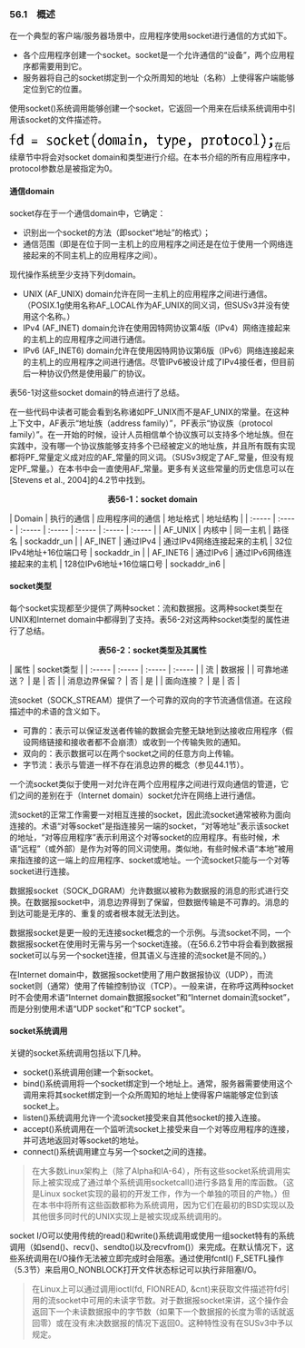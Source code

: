 ### 56.1　概述

在一个典型的客户端/服务器场景中，应用程序使用socket进行通信的方式如下。

+ 各个应用程序创建一个socket。socket是一个允许通信的“设备”，两个应用程序都需要用到它。
+ 服务器将自己的socket绑定到一个众所周知的地址（名称）上使得客户端能够定位到它的位置。

使用socket()系统调用能够创建一个socket，它返回一个用来在后续系统调用中引用该socket的文件描述符。



![1438.png](../images/1438.png)
在后续章节中将会对socket domain和类型进行介绍。在本书介绍的所有应用程序中，protocol参数总是被指定为0。

#### 通信domain

socket存在于一个通信domain中，它确定：

+ 识别出一个socket的方法（即socket“地址”的格式）；
+ 通信范围（即是在位于同一主机上的应用程序之间还是在位于使用一个网络连接起来的不同主机上的应用程序之间）。

现代操作系统至少支持下列domain。

+ UNIX (AF_UNIX) domain允许在同一主机上的应用程序之间进行通信。（POSIX.1g使用名称AF_LOCAL作为AF_UNIX的同义词，但SUSv3并没有使用这个名称。）
+ IPv4 (AF_INET) domain允许在使用因特网协议第4版（IPv4）网络连接起来的主机上的应用程序之间进行通信。
+ IPv6 (AF_INET6) domain允许在使用因特网协议第6版（IPv6）网络连接起来的主机上的应用程序之间进行通信。尽管IPv6被设计成了IPv4接任者，但目前后一种协议仍然是使用最广的协议。

表56-1对这些socket domain的特点进行了总结。

在一些代码中读者可能会看到名称诸如PF_UNIX而不是AF_UNIX的常量。在这种上下文中，AF表示“地址族（address family）”，PF表示“协议族（protocol family）”。在一开始的时候，设计人员相信单个协议族可以支持多个地址族。但在实践中，没有哪一个协议族能够支持多个已经被定义的地址族，并且所有既有实现都将PF_常量定义成对应的AF_常量的同义词。（SUSv3规定了AF_常量，但没有规定PF_常量。）在本书中会一直使用AF_常量。更多有关这些常量的历史信息可以在[Stevens et al., 2004]的4.2节中找到。

<center class="my_markdown"><b class="my_markdown">表56-1：socket domain</b></center>

| Domain | 执行的通信 | 应用程序间的通信 | 地址格式 | 地址结构 |
| :-----  | :-----  | :-----  | :-----  | :-----  | :-----  | :-----  |
| AF_UNIX | 内核中 | 同一主机 | 路径名 | sockaddr_un |
| AF_INET | 通过IPv4 | 通过IPv4网络连接起来的主机 | 32位IPv4地址+16位端口号 | sockaddr_in |
| AF_INET6 | 通过IPv6 | 通过IPv6网络连接起来的主机 | 128位IPv6地址+16位端口号 | sockaddr_in6 |

#### socket类型

每个socket实现都至少提供了两种socket：流和数据报。这两种socket类型在UNIX和Internet domain中都得到了支持。表56-2对这两种socket类型的属性进行了总结。

<center class="my_markdown"><b class="my_markdown">表56-2：socket类型及其属性</b></center>

| 属性 | socket类型 |
| :-----  | :-----  | :-----  | :-----  |
| 流 | 数据报 |
| 可靠地递送？ | 是 | 否 |
| 消息边界保留？ | 否 | 是 |
| 面向连接？ | 是 | 否 |

流socket（SOCK_STREAM）提供了一个可靠的双向的字节流通信信道。在这段描述中的术语的含义如下。

+ 可靠的：表示可以保证发送者传输的数据会完整无缺地到达接收应用程序（假设网络链接和接收者都不会崩溃）或收到一个传输失败的通知。
+ 双向的：表示数据可以在两个socket之间的任意方向上传输。
+ 字节流：表示与管道一样不存在消息边界的概念（参见44.1节）。

一个流socket类似于使用一对允许在两个应用程序之间进行双向通信的管道，它们之间的差别在于（Internet domain）socket允许在网络上进行通信。

流socket的正常工作需要一对相互连接的socket，因此流socket通常被称为面向连接的。术语“对等socket”是指连接另一端的socket，“对等地址”表示该socket的地址，“对等应用程序”表示利用这个对等socket的应用程序。有些时候，术语“远程”（或外部）是作为对等的同义词使用。类似地，有些时候术语“本地”被用来指连接的这一端上的应用程序、socket或地址。一个流socket只能与一个对等socket进行连接。

数据报socket（SOCK_DGRAM）允许数据以被称为数据报的消息的形式进行交换。在数据报socket中，消息边界得到了保留，但数据传输是不可靠的。消息的到达可能是无序的、重复的或者根本就无法到达。

数据报socket是更一般的无连接socket概念的一个示例。与流socket不同，一个数据报socket在使用时无需与另一个socket连接。（在56.6.2节中将会看到数据报socket可以与另一个socket连接，但其语义与连接的流socket是不同的。）

在Internet domain中，数据报socket使用了用户数据报协议（UDP），而流socket则（通常）使用了传输控制协议（TCP）。一般来讲，在称呼这两种socket时不会使用术语“Internet domain数据报socket”和“Internet domain流socket”，而是分别使用术语“UDP socket”和“TCP socket”。

#### socket系统调用

关键的socket系统调用包括以下几种。

+ socket()系统调用创建一个新socket。
+ bind()系统调用将一个socket绑定到一个地址上。通常，服务器需要使用这个调用来将其socket绑定到一个众所周知的地址上使得客户端能够定位到该socket上。
+ listen()系统调用允许一个流socket接受来自其他socket的接入连接。
+ accept()系统调用在一个监听流socket上接受来自一个对等应用程序的连接，并可选地返回对等socket的地址。
+ connect()系统调用建立与另一个socket之间的连接。

> 在大多数Linux架构上（除了Alpha和IA-64），所有这些socket系统调用实际上被实现成了通过单个系统调用socketcall()进行多路复用的库函数。（这是Linux socket实现的最初的开发工作，作为一个单独的项目的产物。）但在本书中将所有这些函数都称为系统调用，因为它们在最初的BSD实现以及其他很多同时代的UNIX实现上是被实现成系统调用的。

socket I/O可以使用传统的read()和write()系统调用或使用一组socket特有的系统调用（如send()、recv()、sendto()以及recvfrom()）来完成。在默认情况下，这些系统调用在I/O操作无法被立即完成时会阻塞。通过使用fcntl() F_SETFL操作（5.3节）来启用O_NONBLOCK打开文件状态标记可以执行非阻塞I/O。

> 在Linux上可以通过调用ioctl(fd, FIONREAD, &cnt)来获取文件描述符fd引用的流socket中可用的未读字节数。对于数据报socket来讲，这个操作会返回下一个未读数据报中的字节数（如果下一个数据报的长度为零的话就返回零）或在没有未决数据报的情况下返回0。这种特性没有在SUSv3中予以规定。


